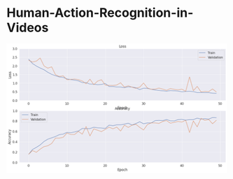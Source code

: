 # Human-Action-Recognition-in-Videos


![loss acc](https://raw.githubusercontent.com/dipikaboro2/Human-Action-Recognition-in-Videos/main/batch-24-loss-%200.6341%20-%20test-accuracy-%200.7892.png "Loss, accuracy ")
